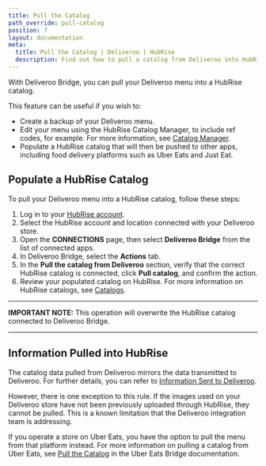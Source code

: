 ```yaml
---
title: Pull the Catalog
path_override: pull-catalog
position: 7
layout: documentation
meta:
  title: Pull the Catalog | Deliveroo | HubRise
  description: Find out how to pull a catalog from Deliveroo into HubRise.
---
```


With Deliveroo Bridge, you can pull your Deliveroo menu into a HubRise catalog.

This feature can be useful if you wish to:

- Create a backup of your Deliveroo menu.
- Edit your menu using the HubRise Catalog Manager, to include ref codes, for example. For more information, see [Catalog Manager](/apps/catalog-manager).
- Populate a HubRise catalog that will then be pushed to other apps, including food delivery platforms such as Uber Eats and Just Eat.

## Populate a HubRise Catalog

To pull your Deliveroo menu into a HubRise catalog, follow these steps:

1. Log in to your [HubRise account](https://manager.hubrise.com).
1. Select the HubRise account and location connected with your Deliveroo store.
1. Open the **CONNECTIONS** page, then select **Deliveroo Bridge** from the list of connected apps.
1. In Deliveroo Bridge, select the **Actions** tab.
1. In the **Pull the catalog from Deliveroo** section, verify that the correct HubRise catalog is connected, click **Pull catalog**, and confirm the action.
1. Review your populated catalog on HubRise. For more information on HubRise catalogs, see [Catalogs](/docs/catalog/).

---

**IMPORTANT NOTE:** This operation will overwrite the HubRise catalog connected to Deliveroo Bridge.

---

## Information Pulled into HubRise

The catalog data pulled from Deliveroo mirrors the data transmitted to Deliveroo. For further details, you can refer to [Information Sent to Deliveroo](/apps/deliveroo/push-catalog#information-sent-to-deliveroo).

However, there is one exception to this rule. If the images used on your Deliveroo store have not been previously uploaded through HubRise, they cannot be pulled. This is a known limitation that the Deliveroo integration team is addressing.

If you operate a store on Uber Eats, you have the option to pull the menu from that platform instead. For more information on pulling a catalog from Uber Eats, see [Pull the Catalog](/apps/uber-eats/pull-catalog) in the Uber Eats Bridge documentation.
